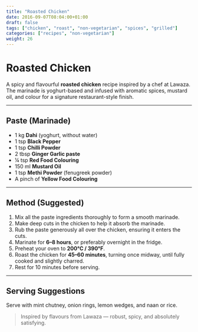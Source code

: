 ```yaml
---
title: "Roasted Chicken"
date: 2016-09-07T08:04:00+01:00
draft: false
tags: ["chicken", "roast", "non-vegetarian", "spices", "grilled"]
categories: ["recipes", "non-vegetarian"]
weight: 26
---
```


# Roasted Chicken

A spicy and flavourful **roasted chicken** recipe inspired by a chef at Lawaza. The marinade is yoghurt-based and infused with aromatic spices, mustard oil, and colour for a signature restaurant-style finish.

---

## Paste (Marinade)

- 1 kg **Dahi** (yoghurt, without water)
- 1 tsp **Black Pepper**
- 1 tsp **Chilli Powder**
- 2 tbsp **Ginger Garlic paste**
- ¼ tsp **Red Food Colouring**
- 150 ml **Mustard Oil**
- 1 tsp **Methi Powder** (fenugreek powder)
- A pinch of **Yellow Food Colouring**

---

## Method (Suggested)

1. Mix all the paste ingredients thoroughly to form a smooth marinade.
2. Make deep cuts in the chicken to help it absorb the marinade.
3. Rub the paste generously all over the chicken, ensuring it enters the cuts.
4. Marinate for **6–8 hours**, or preferably overnight in the fridge.
5. Preheat your oven to **200°C / 390°F**.
6. Roast the chicken for **45–60 minutes**, turning once midway, until fully cooked and slightly charred.
7. Rest for 10 minutes before serving.

---

## Serving Suggestions

Serve with mint chutney, onion rings, lemon wedges, and naan or rice.

> Inspired by flavours from Lawaza — robust, spicy, and absolutely satisfying.
